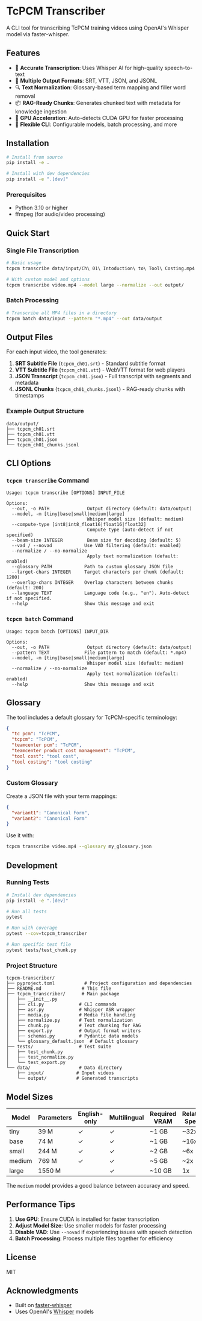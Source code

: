 # TcPCM Transcriber

A CLI tool for transcribing TcPCM training videos using OpenAI's Whisper model via faster-whisper.

## Features

- 🎯 **Accurate Transcription**: Uses Whisper AI for high-quality speech-to-text
- 📝 **Multiple Output Formats**: SRT, VTT, JSON, and JSONL
- 🔍 **Text Normalization**: Glossary-based term mapping and filler word removal
- 📦 **RAG-Ready Chunks**: Generates chunked text with metadata for knowledge ingestion
- 🚀 **GPU Acceleration**: Auto-detects CUDA GPU for faster processing
- 🔧 **Flexible CLI**: Configurable models, batch processing, and more

## Installation

```bash
# Install from source
pip install -e .

# Install with dev dependencies
pip install -e ".[dev]"
```

### Prerequisites

- Python 3.10 or higher
- ffmpeg (for audio/video processing)

## Quick Start

### Single File Transcription

```bash
# Basic usage
tcpcm transcribe data/input/Ch\ 01\ Intoduction\ to\ Tool\ Costing.mp4 --out data/output

# With custom model and options
tcpcm transcribe video.mp4 --model large --normalize --out output/
```

### Batch Processing

```bash
# Transcribe all MP4 files in a directory
tcpcm batch data/input --pattern "*.mp4" --out data/output
```

## Output Files

For each input video, the tool generates:

1. **SRT Subtitle File** (`tcpcm_ch01.srt`) - Standard subtitle format
2. **VTT Subtitle File** (`tcpcm_ch01.vtt`) - WebVTT format for web players
3. **JSON Transcript** (`tcpcm_ch01.json`) - Full transcript with segments and metadata
4. **JSONL Chunks** (`tcpcm_ch01_chunks.jsonl`) - RAG-ready chunks with timestamps

### Example Output Structure

```
data/output/
├── tcpcm_ch01.srt
├── tcpcm_ch01.vtt
├── tcpcm_ch01.json
└── tcpcm_ch01_chunks.jsonl
```

## CLI Options

### `tcpcm transcribe` Command

```
Usage: tcpcm transcribe [OPTIONS] INPUT_FILE

Options:
  --out, -o PATH              Output directory (default: data/output)
  --model, -m [tiny|base|small|medium|large]
                              Whisper model size (default: medium)
  --compute-type [int8|int8_float16|float16|float32]
                              Compute type (auto-detect if not specified)
  --beam-size INTEGER         Beam size for decoding (default: 5)
  --vad / --novad            Use VAD filtering (default: enabled)
  --normalize / --no-normalize
                              Apply text normalization (default: enabled)
  --glossary PATH            Path to custom glossary JSON file
  --target-chars INTEGER     Target characters per chunk (default: 1200)
  --overlap-chars INTEGER    Overlap characters between chunks (default: 200)
  --language TEXT            Language code (e.g., "en"). Auto-detect if not specified.
  --help                     Show this message and exit
```

### `tcpcm batch` Command

```
Usage: tcpcm batch [OPTIONS] INPUT_DIR

Options:
  --out, -o PATH              Output directory (default: data/output)
  --pattern TEXT             File pattern to match (default: *.mp4)
  --model, -m [tiny|base|small|medium|large]
                              Whisper model size (default: medium)
  --normalize / --no-normalize
                              Apply text normalization (default: enabled)
  --help                     Show this message and exit
```

## Glossary

The tool includes a default glossary for TcPCM-specific terminology:

```json
{
  "tc pcm": "TcPCM",
  "tcpcm": "TcPCM",
  "teamcenter pcm": "TcPCM",
  "teamcenter product cost management": "TcPCM",
  "tool cost": "tool cost",
  "tool costing": "tool costing"
}
```

### Custom Glossary

Create a JSON file with your term mappings:

```json
{
  "variant1": "Canonical Form",
  "variant2": "Canonical Form"
}
```

Use it with:

```bash
tcpcm transcribe video.mp4 --glossary my_glossary.json
```

## Development

### Running Tests

```bash
# Install dev dependencies
pip install -e ".[dev]"

# Run all tests
pytest

# Run with coverage
pytest --cov=tcpcm_transcriber

# Run specific test file
pytest tests/test_chunk.py
```

### Project Structure

```
tcpcm-transcriber/
├── pyproject.toml           # Project configuration and dependencies
├── README.md               # This file
├── tcpcm_transcriber/      # Main package
│   ├── __init__.py
│   ├── cli.py             # CLI commands
│   ├── asr.py             # Whisper ASR wrapper
│   ├── media.py           # Media file handling
│   ├── normalize.py       # Text normalization
│   ├── chunk.py           # Text chunking for RAG
│   ├── export.py          # Output format writers
│   ├── schemas.py         # Pydantic data models
│   └── glossary_default.json  # Default glossary
├── tests/                 # Test suite
│   ├── test_chunk.py
│   ├── test_normalize.py
│   └── test_export.py
└── data/                  # Data directory
    ├── input/            # Input videos
    └── output/           # Generated transcripts
```

## Model Sizes

| Model  | Parameters | English-only | Multilingual | Required VRAM | Relative Speed |
|--------|------------|--------------|--------------|---------------|----------------|
| tiny   | 39 M       | ✓            | ✓            | ~1 GB         | ~32x           |
| base   | 74 M       | ✓            | ✓            | ~1 GB         | ~16x           |
| small  | 244 M      | ✓            | ✓            | ~2 GB         | ~6x            |
| medium | 769 M      | ✓            | ✓            | ~5 GB         | ~2x            |
| large  | 1550 M     |              | ✓            | ~10 GB        | 1x             |

The `medium` model provides a good balance between accuracy and speed.

## Performance Tips

1. **Use GPU**: Ensure CUDA is installed for faster transcription
2. **Adjust Model Size**: Use smaller models for faster processing
3. **Disable VAD**: Use `--novad` if experiencing issues with speech detection
4. **Batch Processing**: Process multiple files together for efficiency

## License

MIT

## Acknowledgments

- Built on [faster-whisper](https://github.com/guillaumekln/faster-whisper)
- Uses OpenAI's [Whisper](https://github.com/openai/whisper) models
